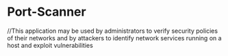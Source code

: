 # Port-Scanner
//This application may be used by administrators to verify security policies of their networks and by attackers to identify network services running on a host and exploit vulnerabilities
